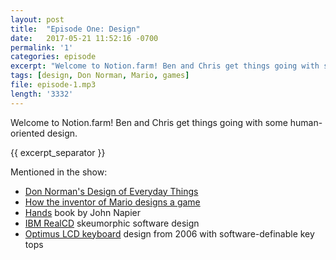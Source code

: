 ```yaml
---
layout: post
title:  "Episode One: Design"
date:   2017-05-21 11:52:16 -0700
permalink: '1'
categories: episode
excerpt: "Welcome to Notion.farm! Ben and Chris get things going with some human-oriented design."
tags: [design, Don Norman, Mario, games]
file: episode-1.mp3
length: '3332'
---
```


<script src="/audiojs/audio.min.js"></script>
<script>
  audiojs.events.ready(function() {
    var as = audiojs.createAll();
  });
</script>

<audio src="audio/episode-1.mp3" preload="auto"></audio>
<p></p>

Welcome to Notion.farm! Ben and Chris get things going with some human-oriented design.

{{ excerpt_separator }}

Mentioned in the show:
* [Don Norman's Design of Everyday Things][design-book]
* [How the inventor of Mario designs a game][mario-designer]
* [Hands][hands-napier] book by John Napier
* [IBM RealCD][ibm-realcd] skeumorphic software design
* [Optimus LCD keyboard][lcd-keyboard] design from 2006 with software-definable key tops


[design-book]: https://en.wikipedia.org/wiki/The_Design_of_Everyday_Things
[mario-designer]: https://www.youtube.com/watch?v=K-NBcP0YUQI
[hands-napier]: https://www.goodreads.com/book/show/1082840.Hands
[ibm-realcd]: http://hallofshame.gp.co.at/realcd.htm
[lcd-keyboard]: http://www.artlebedev.com/optimus/
